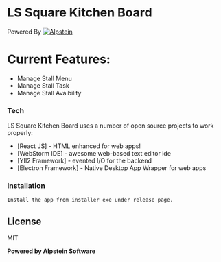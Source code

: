 # LS Square Kitchen Board

Powered By
[![Alpstein](https://www.alpstein.my/assets/dd7b162f/img/alpstein/logo.png)](https://alpstein.my)

# Current Features:

  - Manage Stall Menu
  - Manage Stall Task
  - Manage Stall Avaibility
 
### Tech

LS Square Kitchen Board uses a number of open source projects to work properly:

* [React JS] - HTML enhanced for web apps!
* [WebStorm IDE] - awesome web-based text editor ide
* [YII2 Framework] - evented I/O for the backend
* [Electron Framework] - Native Desktop App Wrapper for web apps

### Installation
```sh
Install the app from installer exe under release page.
```

License
----

MIT

**Powered by Alpstein Software**
